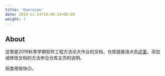 ```yaml
---
title: 'Overview'
date: 2019-11-24T19:48:24+08:00
weight: 1
---
```


## About

这里是2019秋季学期软件工程方法论大作业的文档，仓库链接请点击[这里](https://github.com/2019FallSem-cdfhlz/CouponPlatformDocs)。添加或修改文档的方法参见仓库主页的说明。

祝食用愉快:wink:。
